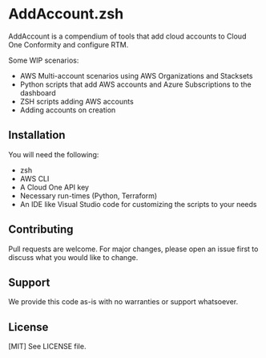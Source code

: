 # AddAccount.zsh

AddAccount is a compendium of tools that add cloud accounts to Cloud One Conformity and configure RTM.

Some WIP scenarios:

- AWS Multi-account scenarios using AWS Organizations and Stacksets
- Python scripts that add AWS accounts and Azure Subscriptions to the dashboard
- ZSH scripts adding AWS accounts
- Adding accounts on creation

## Installation

You will need the following:

- zsh
- AWS CLI
- A Cloud One API key
- Necessary run-times (Python, Terraform)
- An IDE like Visual Studio code for customizing the scripts to your needs

## Contributing

Pull requests are welcome. For major changes, please open an issue first to discuss what you would like to change.

## Support

We provide this code as-is with no warranties or support whatsoever.

## License

[MIT] See LICENSE file.

